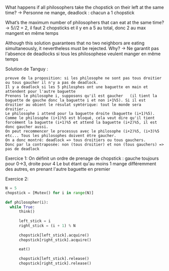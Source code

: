What happens if all philosophers take the chopstick on their left at the same time?
-> Personne ne mange, deadlock : chacun a 1 chopstick

What’s the maximum number of philosophers that can eat at the same time?
-> 5//2 = 2, il faut 2 chopsticks et il y en a 5 au total, donc 2 au max mangent en même temps

Although this solution guarantees that no two neighbors are eating simultaneously, it nevertheless must be rejected. Why?
-> Ne garantit pas l'absence de deadlocks si tous les philosophese veulent manger en même temps

Solution de Tanguy : 
```
preuve de la proposition: si les philosophe ne sont pas tous droitier ou tous gaucher il n'y a pas de deadlock.
Il y a deadlock si les 5 philosphes ont une baguette en main et attendent pour l'autre baguette
Prenons le philosophe i, supposons qu'il est gaucher   (il tient la baguette de gauche donc la baguette i et non i+1%5). Si il est droitier au obient le résulat symtérique: tout le monde sera droitier.,
Le philosophe i attend pour la baguette droite (baguette (i+1)%5). Comme le philosophe (i+1)%5 est bloqué, cela veut dire qu'il tient forcément la baguette (i+1)%5 et attend la baguette (i+2)%5, il est donc gaucher aussi.
On peut recommencer le processus avec le philosophe (i+2)%5, (i+3)%5 etc... Tous les philosophes doivent être gaucher.
On a donc montré: deadlock => tous droitiers ou tous gauchers.
Donc par la contraposée: non (tous droitier) et non (tous gauchers) => pas de deadlock
```

Exercice 1:
On définit un ordre de prenage de chopstick : gauche toujours pour 0->3, droite pour 4
Le but étant qu'au moins 1 mange différemment des autres, en prenant l'autre baguette en premier

Exercice 2:
```python
N = 5
chopstick = [Mutex() for i in range(N)]
 
def philosopher(i):
  while True:
      think()
 
      left_stick = i
      right_stick = (i + 1) % N
 
      chopstick[left_stick].acquire()
      chopstick[right_stick].acquire()
 
      eat()
 
      chopstick[left_stick].release()
      chopstick[right_stick].release()
```
